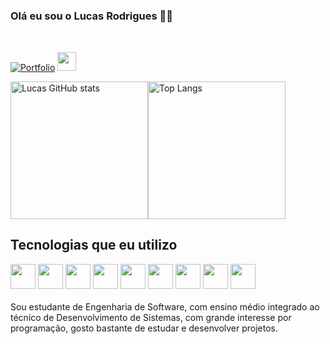 ### Olá eu sou o Lucas Rodrigues 👋🏻
<p id="typing-text"></p>

[![Portfolio](https://img.shields.io/badge/website-000000?style=for-the-badge&logo=About.me&logoColor=white)](https://portfolio-lucashapr.vercel.app) <!--[![Linkedin]
(https://img.shields.io/badge/LinkedIn-0077B5?style=for-the-badge&logo=linkedin&logoColor=white)](https://www.linkedin.com/in/lucas-henrique-b72567259/)-->
<img src="https://cdn.jsdelivr.net/gh/devicons/devicon@latest/icons/linkedin/linkedin-original.svg" href="(https://www.linkedin.com/in/lucas-henrique-b72567259/" style="width: 30px"/>

<div style="display: flex">
  <img src="https://github-readme-stats.vercel.app/api?username=LucasHapr&show_icons=true&theme=tokyonight" alt="Lucas GitHub stats" height="220">
  <img src="https://github-readme-stats.vercel.app/api/top-langs/?username=LucasHapr&size_weight=0.3&count_weight=0.3&theme=tokyonight" alt="Top Langs" height="220">
  
</div>


## Tecnologias que eu utilizo

<div style="display: inline block">
  <img src="https://cdn.jsdelivr.net/gh/devicons/devicon@latest/icons/react/react-original.svg" style="width: 40px"/>
  <img src="https://cdn.jsdelivr.net/gh/devicons/devicon@latest/icons/tailwindcss/tailwindcss-original.svg" style="width: 40px"/>
  <img src="https://cdn.jsdelivr.net/gh/devicons/devicon@latest/icons/javascript/javascript-original.svg" style="width: 40px"/>
  <img src="https://cdn.jsdelivr.net/gh/devicons/devicon@latest/icons/php/php-original.svg" style="width: 40px"/>
  <img src="https://cdn.jsdelivr.net/gh/devicons/devicon@latest/icons/python/python-original.svg" style="width: 40px"/>
  <img src="https://cdn.jsdelivr.net/gh/devicons/devicon@latest/icons/bootstrap/bootstrap-original.svg" style="width: 40px"/>
  <img src="https://cdn.jsdelivr.net/gh/devicons/devicon@latest/icons/git/git-original.svg" style="width: 40px"/>
  <img src="https://cdn.jsdelivr.net/gh/devicons/devicon@latest/icons/html5/html5-original.svg" style="width: 40px"/>
  <img src="https://cdn.jsdelivr.net/gh/devicons/devicon@latest/icons/css3/css3-original.svg" style="width: 40px"/>
</div>
<br>
Sou estudante de Engenharia de Software, com ensino médio integrado ao técnico de Desenvolvimento de Sistemas, 
com grande interesse por programação, gosto bastante de estudar e desenvolver projetos.


<script>
  const text = "Hello World, i am Lucas";
  const typingSpeed = 100;

  function typeWriter(text, i) {
    if (i < text.length) {
      document.getElementById("typing-text").innerHTML += text.charAt(i);
      i++;
      setTimeout(function() {
        typeWriter(text, i);
      }, typingSpeed);
    }
  }

  document.addEventListener("DOMContentLoaded", function() {
    typeWriter(text, 0);
  });
</script>

<style>
  #typing-text {
    color: #333;
    font-size: 24px;
    font-family: Arial, sans-serif;
    border-right: 2px solid #333;
    white-space: nowrap;
    overflow: hidden;
    width: 11em;
    animation: typing 4s steps(44, end), blink-caret 0.75s step-end infinite;
  }

  @keyframes blink-caret {
    from, to {
      border-color: transparent;
    }
    50% {
      border-color: #333;
    }
  }
</style>
